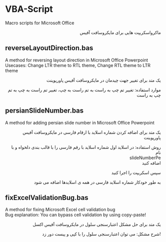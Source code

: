 # VBA-Script
Macro scripts for Microsoft Office
<p align="right" direction="rtl">
ماکرواسکریپت هایی برای مایکروسافت آفیس
</p>

## reverseLayoutDirection.bas
A method for reversing layout direction in Microsoft Office Powerpoint <br />
Usecases: Change LTR theme to RTL theme, Change RTL theme to LTR theme <br />

<p align="right" direction="rtl">
یک متد برای تغییر جهت چیدمان در مایکروسافت آفیس پاورپوینت
</p>
<p align="right" direction="rtl">
موارد استفاده: تغییر تم چپ به راست به تم راست به چپ، تغییر تم راست به چپ به تم چپ به راست
</p>

## persianSlideNumber.bas
A method for adding persian slide number in Microsoft Office Powerpoint <br />

<p align="right" direction="rtl">
یک متد برای اضافه کردن شماره اسلاید با ارقام فارسی در مایکروسافت آفیس پاورپوینت
</p>
<p align="right" direction="rtl">
روش استفاده: در اسلاید اول شماره اسلاید با رقم فارسی را با قالب بندی دلخواه و با نام <br/> 
slideNumberPe<br/>
اضافه کنید</p>
<p align="right" direction="rtl">
سپس اسکریپت را اجرا کنید</p>
<p align="right" direction="rtl">
به طور خودکار شماره اسلاید فارسی در همه ی اسلایدها اضافه می شود</p>

## fixExcelValidationBug.bas
A method for fixing Microsoft Excel cell validation bug <br />
Bug explanation: You can bypass cell validation by using copy-paste! <br />

<p align="right" direction="rtl">
یک متد برای حل مشکل اعتبارسنجی سلول در مایکروسافت آفیس اکسل
</p>
<p align="right" direction="rtl">
شرح مشکل: می توان اعتبارسنجی سلول را با کپی و پیست دور زد!
</p>
